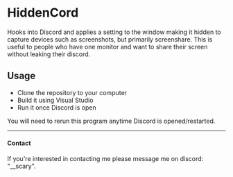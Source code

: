 # HiddenCord

Hooks into Discord and applies a setting to the window making it hidden to capture devices such as screenshots, but primarily screenshare.
This is useful to people who have one monitor and want to share their screen without leaking their discord.

## Usage
- Clone the repository to your computer
- Build it using Visual Studio
- Run it once Discord is open

You will need to rerun this program anytime Discord is opened/restarted.

------------------------
#### Contact
If you're interested in contacting me please message me on discord: "__scary".
